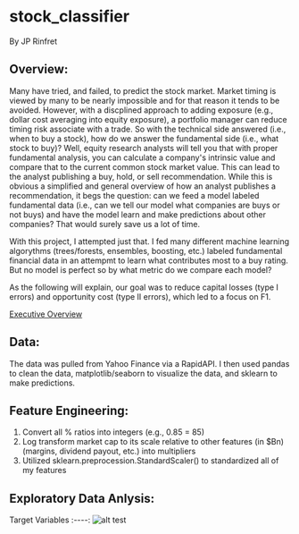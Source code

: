 # stock_classifier
By JP Rinfret

## Overview:
Many have tried, and failed, to predict the stock market. Market timing is viewed by many to be nearly impossible and for that reason it tends to be avoided. However, with a discplined approach to adding exposure (e.g., dollar cost averaging into equity exposure), a portfolio manager can reduce timing risk associate with a trade. So with the technical side answered (i.e., when to buy a stock), how do we answer the fundamental side (i.e., what stock to buy)? Well, equity research analysts will tell you that with proper fundamental analysis, you can calculate a company's intrinsic value and compare that to the current common stock market value. This can lead to the analyst publishing a buy, hold, or sell recommendation. While this is obvious a simplified and general overview of how an analyst publishes a recommendation, it begs the question: can we feed a model labeled fundamental data (i.e., can we tell our model what companies are buys or not buys) and have the model learn and make predictions about other companies? That would surely save us a lot of time.

With this project, I attempted just that. I fed many different machine learning algorythms (trees/forests, ensembles, boosting, etc.) labeled fundamental financial data in an attempmt to learn what contributes most to a buy rating. But no model is perfect so by what metric do we compare each model?

As the following will explain, our goal was to reduce capital losses (type I errors) and opportunity cost (type II errors), which led to a focus on F1.

[Executive Overview](https://docs.google.com/presentation/d/1ozVeV62RXFkmIIw2hxEZslO37sevHIF-tYhsow5Eu1Y/edit?usp=sharing)

## Data:
The data was pulled from Yahoo Finance via a RapidAPI. I then used pandas to clean the data, matplotlib/seaborn to visualize the data, and sklearn to make predictions.

## Feature Engineering:
1. Convert all % ratios into integers (e.g., 0.85 = 85)
2. Log transform market cap to its scale relative to other features (in $Bn)(margins, dividend payout, etc.) into multipliers
3. Utilized sklearn.preprocession.StandardScaler() to standardized all of my features

## Exploratory Data Anlysis:
Target Variables
:----:
![alt test](graphs/original_target_variable)
